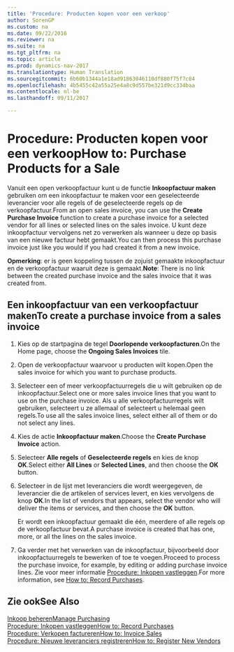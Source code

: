 ```yaml
---
title: 'Procedure: Producten kopen voor een verkoop'
author: SorenGP
ms.custom: na
ms.date: 09/22/2016
ms.reviewer: na
ms.suite: na
ms.tgt_pltfrm: na
ms.topic: article
ms.prod: dynamics-nav-2017
ms.translationtype: Human Translation
ms.sourcegitcommit: 6b60b1344a1e18ad91863046110df880f75f7c04
ms.openlocfilehash: 4b5455c42a55a25e4a8c9d557be321d9cc334baa
ms.contentlocale: nl-be
ms.lasthandoff: 09/11/2017

---
```


# <a name="how-to-purchase-products-for-a-sale"></a><span data-ttu-id="f1fa8-102">Procedure: Producten kopen voor een verkoop</span><span class="sxs-lookup"><span data-stu-id="f1fa8-102">How to: Purchase Products for a Sale</span></span>
<span data-ttu-id="f1fa8-103">Vanuit een open verkoopfactuur kunt u de functie **Inkoopfactuur maken** gebruiken om een inkoopfactuur te maken voor een geselecteerde leverancier voor alle regels of de geselecteerde regels op de verkoopfactuur.</span><span class="sxs-lookup"><span data-stu-id="f1fa8-103">From an open sales invoice, you can use the **Create Purchase Invoice** function to create a purchase invoice for a selected vendor for all lines or selected lines on the sales invoice.</span></span> <span data-ttu-id="f1fa8-104">U kunt deze inkoopfactuur vervolgens net zo verwerken als wanneer u deze op basis van een nieuwe factuur hebt gemaakt.</span><span class="sxs-lookup"><span data-stu-id="f1fa8-104">You can then process this purchase invoice just like you would if you had created it from a new invoice.</span></span>

<span data-ttu-id="f1fa8-105">**Opmerking**: er is geen koppeling tussen de zojuist gemaakte inkoopfactuur en de verkoopfactuur waaruit deze is gemaakt.</span><span class="sxs-lookup"><span data-stu-id="f1fa8-105">**Note**: There is no link between the created purchase invoice and the sales invoice that it was created from.</span></span>

## <a name="to-create-a-purchase-invoice-from-a-sales-invoice"></a><span data-ttu-id="f1fa8-106">Een inkoopfactuur van een verkoopfactuur maken</span><span class="sxs-lookup"><span data-stu-id="f1fa8-106">To create a purchase invoice from a sales invoice</span></span>
1. <span data-ttu-id="f1fa8-107">Kies op de startpagina de tegel **Doorlopende verkoopfacturen**.</span><span class="sxs-lookup"><span data-stu-id="f1fa8-107">On the Home page, choose the **Ongoing Sales Invoices** tile.</span></span>
2. <span data-ttu-id="f1fa8-108">Open de verkoopfactuur waarvoor u producten wilt kopen.</span><span class="sxs-lookup"><span data-stu-id="f1fa8-108">Open the sales invoice for which you want to purchase products.</span></span>
3. <span data-ttu-id="f1fa8-109">Selecteer een of meer verkoopfactuurregels die u wilt gebruiken op de inkoopfactuur.</span><span class="sxs-lookup"><span data-stu-id="f1fa8-109">Select one or more sales invoice lines that you want to use on the purchase invoice.</span></span> <span data-ttu-id="f1fa8-110">Als u alle verkoopfactuurregels wilt gebruiken, selecteert u ze allemaal of selecteert u helemaal geen regels.</span><span class="sxs-lookup"><span data-stu-id="f1fa8-110">To use all the sales invoice lines, select either all of them or do not select any lines.</span></span>
4. <span data-ttu-id="f1fa8-111">Kies de actie **Inkoopfactuur maken**.</span><span class="sxs-lookup"><span data-stu-id="f1fa8-111">Choose the **Create Purchase Invoice** action.</span></span>
5. <span data-ttu-id="f1fa8-112">Selecteer **Alle regels** of **Geselecteerde regels** en kies de knop **OK**.</span><span class="sxs-lookup"><span data-stu-id="f1fa8-112">Select either **All Lines** or **Selected Lines**, and then choose the **OK** button.</span></span>  
6. <span data-ttu-id="f1fa8-113">Selecteer in de lijst met leveranciers die wordt weergegeven, de leverancier die de artikelen of services levert, en kies vervolgens de knop **OK**.</span><span class="sxs-lookup"><span data-stu-id="f1fa8-113">In the list of vendors that appears, select the vendor who will deliver the items or services, and then choose the **OK** button.</span></span>

    <span data-ttu-id="f1fa8-114">Er wordt een inkoopfactuur gemaakt die één, meerdere of alle regels op de verkoopfactuur bevat.</span><span class="sxs-lookup"><span data-stu-id="f1fa8-114">A purchase invoice is created that has one, more, or all the lines on the sales invoice.</span></span>
7. <span data-ttu-id="f1fa8-115">Ga verder met het verwerken van de inkoopfactuur, bijvoorbeeld door inkoopfactuurregels te bewerken of toe te voegen.</span><span class="sxs-lookup"><span data-stu-id="f1fa8-115">Proceed to process the purchase invoice, for example, by editing or adding purchase invoice lines.</span></span> <span data-ttu-id="f1fa8-116">Zie voor meer informatie [Procedure: Inkopen vastleggen](purchasing-how-record-purchases.md).</span><span class="sxs-lookup"><span data-stu-id="f1fa8-116">For more information, see [How to: Record Purchases](purchasing-how-record-purchases.md).</span></span>

## <a name="see-also"></a><span data-ttu-id="f1fa8-117">Zie ook</span><span class="sxs-lookup"><span data-stu-id="f1fa8-117">See Also</span></span>
[<span data-ttu-id="f1fa8-118">Inkoop beheren</span><span class="sxs-lookup"><span data-stu-id="f1fa8-118">Manage Purchasing</span></span>](purchasing-manage-purchasing.md)  
[<span data-ttu-id="f1fa8-119">Procedure: Inkopen vastleggen</span><span class="sxs-lookup"><span data-stu-id="f1fa8-119">How to: Record Purchases</span></span>](purchasing-how-record-purchases.md)  
[<span data-ttu-id="f1fa8-120">Procedure: Verkopen factureren</span><span class="sxs-lookup"><span data-stu-id="f1fa8-120">How to: Invoice Sales</span></span>](sales-how-invoice-sales.md)  
[<span data-ttu-id="f1fa8-121">Procedure: Nieuwe leveranciers registreren</span><span class="sxs-lookup"><span data-stu-id="f1fa8-121">How to: Register New Vendors</span></span>](purchasing-how-register-new-vendors.md)

